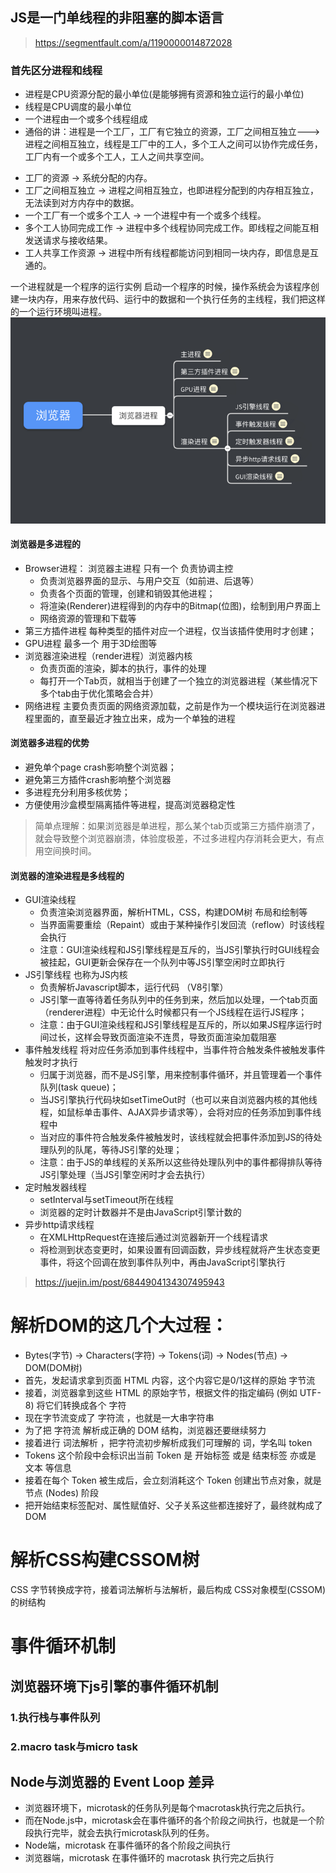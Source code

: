 ##  JS是一门单线程的非阻塞的脚本语言
>https://segmentfault.com/a/1190000014872028
### 首先区分进程和线程
+ 进程是CPU资源分配的最小单位(是能够拥有资源和独立运行的最小单位)
+ 线程是CPU调度的最小单位
+ 一个进程由一个或多个线程组成
+ 通俗的讲：进程是一个工厂，工厂有它独立的资源，工厂之间相互独立--->进程之间相互独立，线程是工厂中的工人，多个工人之间可以协作完成任务，工厂内有一个或多个工人，工人之间共享空间。

- 工厂的资源 -> 系统分配的内存。
- 工厂之间相互独立 -> 进程之间相互独立，也即进程分配到的内存相互独立，无法读到对方内存中的数据。
- 一个工厂有一个或多个工人 -> 一个进程中有一个或多个线程。
- 多个工人协同完成工作 -> 进程中多个线程协同完成工作。即线程之间能互相发送请求与接收结果。
- 工人共享工作资源 -> 进程中所有线程都能访问到相同一块内存，即信息是互通的。

一个进程就是一个程序的运行实例 启动一个程序的时候，操作系统会为该程序创建一块内存，用来存放代码、运行中的数据和一个执行任务的主线程，我们把这样的一个运行环境叫进程。
![Image text](img/浏览器进程线程总结图.png)
#### 浏览器是多进程的
+ Browser进程： 浏览器主进程 只有一个 负责协调主控
    + 负责浏览器界面的显示、与用户交互（如前进、后退等）
    + 负责各个页面的管理，创建和销毁其他进程；
    + 将渲染(Renderer)进程得到的内存中的Bitmap(位图)，绘制到用户界面上
    + 网络资源的管理和下载等
+ 第三方插件进程 每种类型的插件对应一个进程，仅当该插件使用时才创建；
+ GPU进程 最多一个 用于3D绘图等
+ 浏览器渲染进程（render进程）浏览器内核
    + 负责页面的渲染，脚本的执行，事件的处理
    + 每打开一个Tab页，就相当于创建了一个独立的浏览器进程（某些情况下多个tab由于优化策略会合并）
+ 网络进程 主要负责页面的网络资源加载，之前是作为一个模块运行在浏览器进程里面的，直至最近才独立出来，成为一个单独的进程
#### 浏览器多进程的优势
+ 避免单个page crash影响整个浏览器；
+ 避免第三方插件crash影响整个浏览器
+ 多进程充分利用多核优势；
+ 方便使用沙盒模型隔离插件等进程，提高浏览器稳定性
>简单点理解：如果浏览器是单进程，那么某个tab页或第三方插件崩溃了，就会导致整个浏览器崩溃，体验度极差，不过多进程内存消耗会更大，有点用空间换时间。
#### 浏览器的渲染进程是多线程的
+ GUI渲染线程 
    + 负责渲染浏览器界面，解析HTML，CSS，构建DOM树 布局和绘制等
    + 当界面需要重绘（Repaint）或由于某种操作引发回流（reflow）时该线程会执行
    + 注意：GUI渲染线程和JS引擎线程是互斥的，当JS引擎执行时GUI线程会被挂起，GUI更新会保存在一个队列中等JS引擎空闲时立即执行
+ JS引擎线程 也称为JS内核
    + 负责解析Javascript脚本，运行代码 （V8引擎）
    + JS引擎一直等待着任务队列中的任务到来，然后加以处理，一个tab页面（renderer进程）中无论什么时候都只有一个JS线程在运行JS程序；
    + 注意：由于GUI渲染线程和JS引擎线程是互斥的，所以如果JS程序运行时间过长，这样会导致页面渲染不连贯，导致页面渲染加载阻塞
+ 事件触发线程 将对应任务添加到事件线程中，当事件符合触发条件被触发事件触发时才执行
    + 归属于浏览器，而不是JS引擎，用来控制事件循环，并且管理着一个事件队列(task queue)；
    + 当JS引擎执行代码块如setTimeOut时（也可以来自浏览器内核的其他线程，如鼠标单击事件、AJAX异步请求等），会将对应的任务添加到事件线程中
    + 当对应的事件符合触发条件被触发时，该线程就会把事件添加到JS的待处理队列的队尾，等待JS引擎的处理；
    + 注意：由于JS的单线程的关系所以这些待处理队列中的事件都得排队等待JS引擎处理（当JS引擎空闲时才会去执行）
+ 定时触发器线程 
    + setInterval与setTimeout所在线程
    + 浏览器的定时计数器并不是由JavaScript引擎计数的
+ 异步http请求线程 
    + 在XMLHttpRequest在连接后通过浏览器新开一个线程请求
    + 将检测到状态变更时，如果设置有回调函数，异步线程就将产生状态变更事件，将这个回调在放到事件队列中，再由JavaScript引擎执行


>https://juejin.im/post/6844904134307495943

# 解析DOM的这几个大过程：
+ Bytes(字节) -> Characters(字符) -> Tokens(词) -> Nodes(节点) -> DOM(DOM树)
+ 首先，发起请求拿到页面 HTML 内容，这个内容它是0/1这样的原始 字节流
+ 接着，浏览器拿到这些 HTML 的原始字节，根据文件的指定编码 (例如 UTF-8) 将它们转换成各个 字符
+ 现在字节流变成了 字符流 ，也就是一大串字符串
+ 为了把 字符流 解析成正确的 DOM 结构，浏览器还要继续努力
+ 接着进行 词法解析 ，把字符流初步解析成我们可理解的 词，学名叫 token
+ Tokens 这个阶段中会标识出当前 Token 是 开始标签 或是 结束标签 亦或是 文本 等信息
+ 接着在每个 Token 被生成后，会立刻消耗这个 Token 创建出节点对象，就是 节点 (Nodes) 阶段
+ 把开始结束标签配对、属性赋值好、父子关系这些都连接好了，最终就构成了 DOM 

# 解析CSS构建CSSOM树

CSS 字节转换成字符，接着词法解析与法解析，最后构成 CSS对象模型(CSSOM) 的树结构



# 事件循环机制
## 浏览器环境下js引擎的事件循环机制
### 1.执行栈与事件队列
### 2.macro task与micro task

## Node与浏览器的 Event Loop 差异
+ 浏览器环境下，microtask的任务队列是每个macrotask执行完之后执行。
+ 而在Node.js中，microtask会在事件循环的各个阶段之间执行，也就是一个阶段执行完毕，就会去执行microtask队列的任务。
+ Node端，microtask 在事件循环的各个阶段之间执行
+ 浏览器端，microtask 在事件循环的 macrotask 执行完之后执行